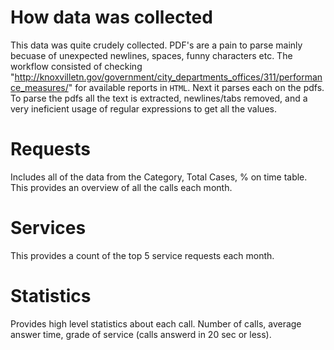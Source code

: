 # How data was collected

This data was quite crudely collected. PDF's are a pain to parse
mainly becuase of unexpected newlines, spaces, funny characters
etc. The workflow consisted of checking
"http://knoxvilletn.gov/government/city_departments_offices/311/performance_measures/"
for available reports in `HTML`. Next it parses each on the pdfs. To
parse the pdfs all the text is extracted, newlines/tabs removed, and a
very ineficient usage of regular expressions to get all the values.

# Requests

Includes all of the data from the Category, Total Cases, % on time
table. This provides an overview of all the calls each month.

# Services

This provides a count of the top 5 service requests each month.

# Statistics

Provides high level statistics about each call. Number of calls,
average answer time, grade of service (calls answerd in 20 sec or
less).
